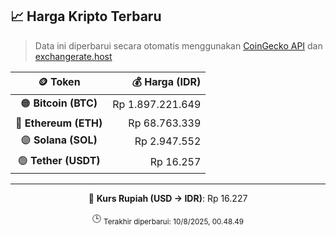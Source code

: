 

<!-- HARGA_KRIPTO -->
## 📈 Harga Kripto Terbaru

> Data ini diperbarui secara otomatis menggunakan [CoinGecko API](https://www.coingecko.com/) dan [exchangerate.host](https://exchangerate.host/)

<div align="center">

| 🪙 Token | 💰 Harga (IDR) |
|:------:|---------------:|
| 🟠 **Bitcoin (BTC)**   | Rp 1.897.221.649 |
| 🔵 **Ethereum (ETH)**  | Rp 68.763.339 |
| 🟣 **Solana (SOL)**    | Rp 2.947.552 |
| 🟢 **Tether (USDT)**   | Rp 16.257 |

---

💱 **Kurs Rupiah (USD → IDR)**: Rp 16.227

🕒 <sub>Terakhir diperbarui: 10/8/2025, 00.48.49</sub>

</div>
<!-- /HARGA_KRIPTO -->